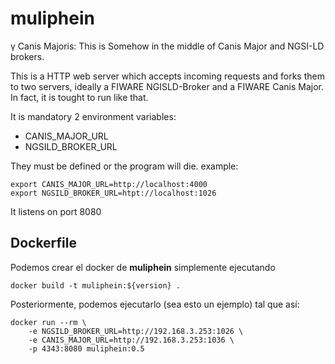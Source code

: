 # muliphein

γ Canis Majoris: This is Somehow in the middle of Canis Major and NGSI-LD brokers.

This is a HTTP web server which accepts incoming requests and forks them to two servers, ideally a FIWARE NGISLD-Broker and a  FIWARE Canis Major. In fact, it is tought to run like that.

It is mandatory 2 environment variables:

- CANIS_MAJOR_URL
- NGSILD_BROKER_URL

They must be defined or the program will die. example:

```
export CANIS_MAJOR_URL=http://localhost:4000
export NGSILD_BROKER_URL=htpt://localhost:1026
```

It listens on port 8080

## Dockerfile

Podemos crear el docker de **muliphein** simplemente ejecutando

```
docker build -t muliphein:${version} .
```

Posteriormente, podemos ejecutarlo (sea esto un ejemplo) tal que así:

```
docker run --rm \
    -e NGSILD_BROKER_URL=http://192.168.3.253:1026 \
    -e CANIS_MAJOR_URL=http://192.168.3.253:1036 \
    -p 4343:8080 muliphein:0.5
```

